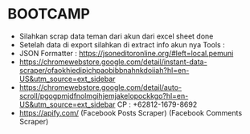 # BOOTCAMP

* Silahkan scrap data teman dari akun dari excel sheet done
* Setelah data di export silahkan di extract info akun nya
  Tools :
* JSON Formatter : https://jsoneditoronline.org/#left=local.pemuni
* https://chromewebstore.google.com/detail/instant-data-scraper/ofaokhiedipichpaobibbnahnkdoiiah?hl=en-US&utm_source=ext_sidebar
* https://chromewebstore.google.com/detail/auto-scroll/pgogpmjdfnolmgihjemjakelopockkgo?hl=en-US&utm_source=ext_sidebar
CP : +62812-1679-8692
* https://apify.com/  (Facebook Posts Scraper) (Facebook Comments Scraper)
